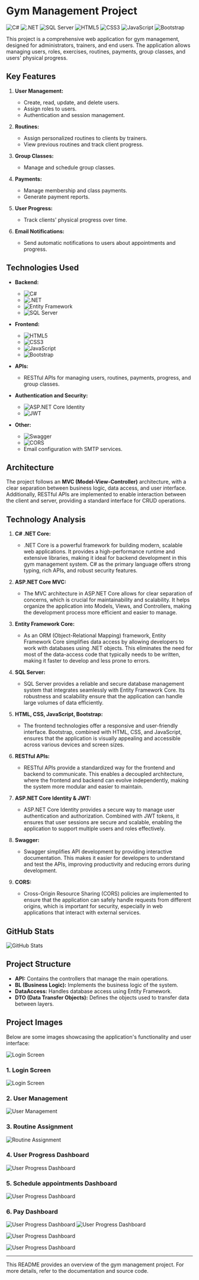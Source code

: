# Gym Management Project

![C#](https://img.shields.io/badge/C%23-%23239120.svg?style=for-the-badge&logo=c-sharp&logoColor=white)
![.NET](https://img.shields.io/badge/.NET-%23512BD4.svg?style=for-the-badge&logo=dotnet&logoColor=white)
![SQL Server](https://img.shields.io/badge/SQL%20Server-%23CC2927.svg?style=for-the-badge&logo=microsoft-sql-server&logoColor=white)
![HTML5](https://img.shields.io/badge/HTML5-%23E34F26.svg?style=for-the-badge&logo=html5&logoColor=white)
![CSS3](https://img.shields.io/badge/CSS3-%231572B6.svg?style=for-the-badge&logo=css3&logoColor=white)
![JavaScript](https://img.shields.io/badge/JavaScript-%23F7DF1E.svg?style=for-the-badge&logo=javascript&logoColor=black)
![Bootstrap](https://img.shields.io/badge/Bootstrap-%23563D7C.svg?style=for-the-badge&logo=bootstrap&logoColor=white)

This project is a comprehensive web application for gym management, designed for administrators, trainers, and end users. The application allows managing users, roles, exercises, routines, payments, group classes, and users' physical progress.

## Key Features

1. **User Management:**
   - Create, read, update, and delete users.
   - Assign roles to users.
   - Authentication and session management.

2. **Routines:**
   - Assign personalized routines to clients by trainers.
   - View previous routines and track client progress.

3. **Group Classes:**
   - Manage and schedule group classes.

4. **Payments:**
   - Manage membership and class payments.
   - Generate payment reports.

5. **User Progress:**
   - Track clients' physical progress over time.

6. **Email Notifications:**
   - Send automatic notifications to users about appointments and progress.

## Technologies Used

- **Backend:**
  - ![C#](https://img.shields.io/badge/C%23-%23239120.svg?style=for-the-badge&logo=c-sharp&logoColor=white)
  - ![.NET](https://img.shields.io/badge/.NET-%23512BD4.svg?style=for-the-badge&logo=dotnet&logoColor=white)
  - ![Entity Framework](https://img.shields.io/badge/Entity%20Framework-%23512BD4.svg?style=for-the-badge&logo=dotnet&logoColor=white)
  - ![SQL Server](https://img.shields.io/badge/SQL%20Server-%23CC2927.svg?style=for-the-badge&logo=microsoft-sql-server&logoColor=white)

- **Frontend:**
  - ![HTML5](https://img.shields.io/badge/HTML5-%23E34F26.svg?style=for-the-badge&logo=html5&logoColor=white)
  - ![CSS3](https://img.shields.io/badge/CSS3-%231572B6.svg?style=for-the-badge&logo=css3&logoColor=white)
  - ![JavaScript](https://img.shields.io/badge/JavaScript-%23F7DF1E.svg?style=for-the-badge&logo=javascript&logoColor=black)
  - ![Bootstrap](https://img.shields.io/badge/Bootstrap-%23563D7C.svg?style=for-the-badge&logo=bootstrap&logoColor=white)

- **APIs:**
  - RESTful APIs for managing users, routines, payments, progress, and group classes.

- **Authentication and Security:**
  - ![ASP.NET Core Identity](https://img.shields.io/badge/ASP.NET%20Core%20Identity-%23512BD4.svg?style=for-the-badge&logo=dotnet&logoColor=white)
  - ![JWT](https://img.shields.io/badge/JWT-%23FF5F5F.svg?style=for-the-badge&logo=json-web-tokens&logoColor=white)

- **Other:**
  - ![Swagger](https://img.shields.io/badge/Swagger-%2385EA2D.svg?style=for-the-badge&logo=swagger&logoColor=white)
  - ![CORS](https://img.shields.io/badge/CORS-%231DA1F2.svg?style=for-the-badge&logo=webflow&logoColor=white)
  - Email configuration with SMTP services.

## Architecture

The project follows an **MVC (Model-View-Controller)** architecture, with a clear separation between business logic, data access, and user interface. Additionally, RESTful APIs are implemented to enable interaction between the client and server, providing a standard interface for CRUD operations.

## Technology Analysis

1. **C# .NET Core:**
   - .NET Core is a powerful framework for building modern, scalable web applications. It provides a high-performance runtime and extensive libraries, making it ideal for backend development in this gym management system. C# as the primary language offers strong typing, rich APIs, and robust security features.

2. **ASP.NET Core MVC:**
   - The MVC architecture in ASP.NET Core allows for clear separation of concerns, which is crucial for maintainability and scalability. It helps organize the application into Models, Views, and Controllers, making the development process more efficient and easier to manage.

3. **Entity Framework Core:**
   - As an ORM (Object-Relational Mapping) framework, Entity Framework Core simplifies data access by allowing developers to work with databases using .NET objects. This eliminates the need for most of the data-access code that typically needs to be written, making it faster to develop and less prone to errors.

4. **SQL Server:**
   - SQL Server provides a reliable and secure database management system that integrates seamlessly with Entity Framework Core. Its robustness and scalability ensure that the application can handle large volumes of data efficiently.

5. **HTML, CSS, JavaScript, Bootstrap:**
   - The frontend technologies offer a responsive and user-friendly interface. Bootstrap, combined with HTML, CSS, and JavaScript, ensures that the application is visually appealing and accessible across various devices and screen sizes.

6. **RESTful APIs:**
   - RESTful APIs provide a standardized way for the frontend and backend to communicate. This enables a decoupled architecture, where the frontend and backend can evolve independently, making the system more modular and easier to maintain.

7. **ASP.NET Core Identity & JWT:**
   - ASP.NET Core Identity provides a secure way to manage user authentication and authorization. Combined with JWT tokens, it ensures that user sessions are secure and scalable, enabling the application to support multiple users and roles effectively.

8. **Swagger:**
   - Swagger simplifies API development by providing interactive documentation. This makes it easier for developers to understand and test the APIs, improving productivity and reducing errors during development.

9. **CORS:**
   - Cross-Origin Resource Sharing (CORS) policies are implemented to ensure that the application can safely handle requests from different origins, which is important for security, especially in web applications that interact with external services.

## GitHub Stats

![GitHub Stats](https://github-readme-stats.vercel.app/api/top-langs/?username=ChristopherPorras&layout=compact&theme=radical)


## Project Structure

- **API:** Contains the controllers that manage the main operations.
- **BL (Business Logic):** Implements the business logic of the system.
- **DataAccess:** Handles database access using Entity Framework.
- **DTO (Data Transfer Objects):** Defines the objects used to transfer data between layers.

## Project Images

Below are some images showcasing the application's functionality and user interface:

![Login Screen](https://github.com/ChristopherPorras/GYM-APP-WEB/blob/main/MVC/MVC/wwwroot/img/Screenshot%202024-08-19%20214750.png)

### 1. Login Screen
![Login Screen](https://github.com/ChristopherPorras/GYM-APP-WEB/blob/main/MVC/MVC/wwwroot/img/Screenshot%202024-08-19%20213910.png)

### 2. User Management
![User Management](https://github.com/ChristopherPorras/GYM-APP-WEB/blob/main/MVC/MVC/wwwroot/img/Screenshot%202024-08-19%20213955.png)

### 3. Routine Assignment
![Routine Assignment](https://github.com/ChristopherPorras/GYM-APP-WEB/blob/main/MVC/MVC/wwwroot/img/Screenshot%202024-08-19%20214248.png)

### 4. User Progress Dashboard
![User Progress Dashboard](https://github.com/ChristopherPorras/GYM-APP-WEB/blob/main/MVC/MVC/wwwroot/img/Screenshot%202024-08-19%20214542.png)

### 5. Schedule appointments Dashboard
![User Progress Dashboard](https://github.com/ChristopherPorras/GYM-APP-WEB/blob/main/MVC/MVC/wwwroot/img/Screenshot%202024-08-19%20214032.png)

### 6. Pay Dashboard
![User Progress Dashboard](https://github.com/ChristopherPorras/GYM-APP-WEB/blob/main/MVC/MVC/wwwroot/img/Screenshot%202024-08-19%20214613.png)
![User Progress Dashboard](https://github.com/ChristopherPorras/GYM-APP-WEB/blob/main/MVC/MVC/wwwroot/img/Screenshot%202024-08-19%20213741.png)

![User Progress Dashboard](https://github.com/ChristopherPorras/GYM-APP-WEB/blob/main/MVC/MVC/wwwroot/img/Screenshot%202024-08-19%20214203.png)

![User Progress Dashboard](https://github.com/ChristopherPorras/GYM-APP-WEB/blob/main/MVC/MVC/wwwroot/img/Screenshot%202024-08-19%20214709%20-%20Copy.png)

---

This README provides an overview of the gym management project. For more details, refer to the documentation and source code.
